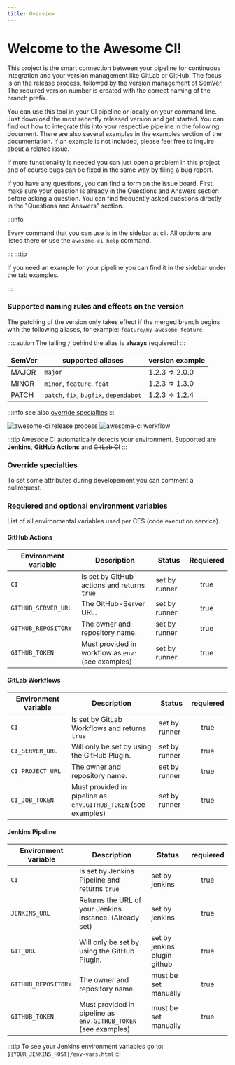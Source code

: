 ```yaml
---
title: Overview
---
```


# Welcome to the Awesome CI!

This project is the smart connection between your pipeline for continuous integration and your version management like GitLab or GitHub. The focus is on the release process, followed by the version management of SemVer. The required version number is created with the correct naming of the branch prefix.

You can use this tool in your CI pipeline or locally on your command line. Just download the most recently released version and get started. You can find out how to integrate this into your respective pipeline in the following document. There are also several examples in the examples section of the documentation. If an example is not included, please feel free to inquire about a related issue.

If more functionality is needed you can just open a problem in this project and of course bugs can be fixed in the same way by filing a bug report.

If you have any questions, you can find a form on the issue board. First, make sure your question is already in the Questions and Answers section before asking a question. You can find frequently asked questions directly in the "Questions and Answers" section.

:::info

Every command that you can use is in the sidebar at cli. All options are listed there or use the `awesome-ci help` command.

:::
:::tip

If you need an example for your pipeline you can find it in the sidebar under the tab examples.

:::

### Supported naming rules and effects on the version

The patching of the version only takes effect if the merged branch begins with the following aliases, for example: `feature/my-awesome-feature`

:::caution
The tailing `/` behind the alias is **always** requiered!
:::

| SemVer | supported aliases                      | version example |
| ------ | -------------------------------------- | --------------- |
| MAJOR  | `major`                                | 1.2.3 => 2.0.0  |
| MINOR  | `minor`, `feature`, `feat`             | 1.2.3 => 1.3.0  |
| PATCH  | `patch`, `fix`, `bugfix`, `dependabot` | 1.2.3 => 1.2.4  |

:::info
see also [override specialties](#override-specialties)
:::

![awesome-ci release process](/img/release-process.drawio.svg "awesome-ci release process")
![awesome-ci workflow](/img/aci-workflow.drawio.png "awesome-ci workflow")

:::tip
Awesoce CI automatically detects your environment. Supported are **Jenkins**, **GitHub Actions** and ~~GitLab CI~~
:::

### Override specialties

To set some attributes during developement you can comment a pullrequest.

### Requiered and optional environment variables

List of all environmental variables used per CES (code execution service).

#### GitHub Actions

| Environment variable | Description                                        | Status        | Requiered |
| -------------------- | -------------------------------------------------- | ------------- | :-------: |
| `CI`                 | Is set by GitHub actions and returns `true`        | set by runner |   true    |
| `GITHUB_SERVER_URL`  | The GitHub-Server URL.                             | set by runner |   true    |
| `GITHUB_REPOSITORY`  | The owner and repository name.                     | set by runner |   true    |
| `GITHUB_TOKEN`       | Must provided in workflow as `env:` (see examples) | set by runner |   true    |

#### GitLab Workflows

| Environment variable | Description                                                    | Status        | requiered |
| -------------------- | -------------------------------------------------------------- | ------------- | :-------: |
| `CI`                 | Is set by GitLab Workflows and returns `true`                  | set by runner |   true    |
| `CI_SERVER_URL`      | Will only be set by using the GitHub Plugin.                   | set by runner |   true    |
| `CI_PROJECT_URL`     | The owner and repository name.                                 | set by runner |   true    |
| `CI_JOB_TOKEN`       | Must provided in pipeline as `env.GITHUB_TOKEN` (see examples) | set by runner |   true    |

#### Jenkins Pipeline

| Environment variable | Description                                                    | Status                       | requiered |
| -------------------- | -------------------------------------------------------------- | ---------------------------- | :-------: |
| `CI`                 | Is set by Jenkins Pipeline and returns `true`                  | set by jenkins               |   true    |
| `JENKINS_URL`        | Returns the URL of your Jenkins instance. (Already set)        | set by jenkins               |   true    |
| `GIT_URL`            | Will only be set by using the GitHub Plugin.                   | set by jenkins plugin github |   true    |
| `GITHUB_REPOSITORY`  | The owner and repository name.                                 | must be set manually         |   true    |
| `GITHUB_TOKEN`       | Must provided in pipeline as `env.GITHUB_TOKEN` (see examples) | must be set manually         |   true    |

:::tip
To see your Jenkins environment variables go to: `${YOUR_JENKINS_HOST}/env-vars.html`
:::
